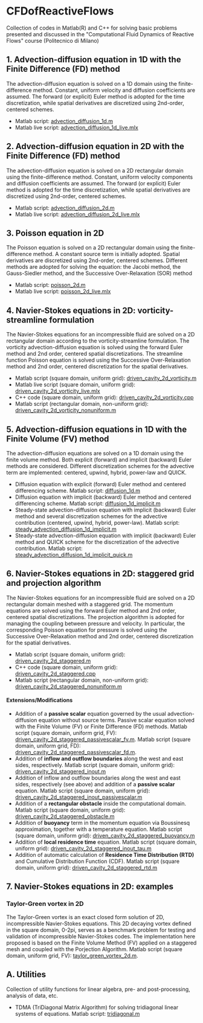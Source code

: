 # CFDofReactiveFlows
Collection of codes in Matlab(R) and C++ for solving basic problems presented and discussed in the "Computational Fluid Dynamics of Reactive Flows" course (Politecnico di Milano)

## 1. Advection-diffusion equation in 1D with the Finite Difference (FD) method
The advection-diffusion equation is solved on a 1D domain using the finite-difference method. Constant, uniform velocity and diffusion coefficients are assumed. The forward (or explicit) Euler method is adopted for the time discretization, while spatial derivatives are discretized using 2nd-order, centered schemes.
* Matlab script: [advection_diffusion_1d.m](codes/finite_difference/advection_diffusion_1d.m)
* Matlab live script: [advection_diffusion_1d_live.mlx](codes/finite_difference/advection_diffusion_1d_live.mlx)

## 2. Advection-diffusion equation in 2D with the Finite Difference (FD) method
The advection-diffusion equation is solved on a 2D rectangular domain using the finite-difference method. Constant, uniform velocity components and diffusion coefficients are assumed. The forward (or explicit) Euler method is adopted for the time discretization, while spatial derivatives are discretized using 2nd-order, centered schemes.
* Matlab script: [advection_diffusion_2d.m](codes/finite_difference/advection_diffusion_2d.m)
* Matlab live script: [advection_diffusion_2d_live.mlx](codes/finite_difference/advection_diffusion_2d_live.mlx)

## 3. Poisson equation in 2D
The Poisson equation is solved on a 2D rectangular domain using the finite-difference method. A constant source term is initially adopted. Spatial derivatives are discretized using 2nd-order, centered schemes. Different methods are adopted for solving the equation: the Jacobi method, the Gauss-Siedler method, and the Successive Over-Relaxation (SOR) method
* Matlab script: [poisson_2d.m](codes/finite_difference/poisson_2d.m)
* Matlab live script: [poisson_2d_live.mlx](codes/finite_difference/poisson_2d_live.mlx)

## 4. Navier-Stokes equations in 2D: vorticity-streamline formulation
The Navier-Stokes equations for an incompressible fluid are solved on a 2D rectangular domain according to the vorticity-streamline formulation. The vorticity advection-diffusion equation is solved using the forward Euler method and 2nd order, centered spatial discretizations. The streamline function Poisson equation is solved using the Successive Over-Relaxation method and 2nd order, centered discretization for the spatial derivatives. 
* Matlab script (square domain, uniform grid): [driven_cavity_2d_vorticity.m](codes/driven_cavity/driven_cavity_2d_vorticity.m)
* Matlab live script (square domain, uniform grid): [driven_cavity_2d_vorticity_live.mlx](codes/driven_cavity/driven_cavity_2d_vorticity_live.mlx)
* C++ code (square domain, uniform grid): [driven_cavity_2d_vorticity.cpp](codes/driven_cavity/driven_cavity_2d_vorticity.cpp)
* Matlab script (rectangular domain, non-uniform grid): [driven_cavity_2d_vorticity_nonuniform.m](codes/driven_cavity/driven_cavity_2d_vorticity_nonuniform.m)

## 5. Advection-diffusion equations in 1D with the Finite Volume (FV) method
The advection-diffusion equations are solved on a 1D domain using the finite volume method. Both explicit (forward) and implicit (backward) Euler methods are considered. Different discretization schemes for the advective term are implemented: centered, upwind, hybrid, power-law and QUICK.
* Diffusion equation with explicit (forward) Euler method and centered differencing scheme. Matlab script: [diffusion_1d.m](codes/finite_volume/diffusion_1d.m)
* Diffusion equation with implicit (backward) Euler method and centered differencing scheme. Matlab script: [diffusion_1d_implicit.m](codes/finite_volume/diffusion_1d_implicit.m)
* Steady-state advection-diffusion equation with implicit (backward) Euler method and several discretization schemes for the advective contribution (centered, upwind, hybrid, power-law). Matlab script: [steady_advection_diffusion_1d_implicit.m](codes/finite_volume/steady_advection_diffusion_1d_implicit.m)
* Steady-state advection-diffusion equation with implicit (backward) Euler method and QUICK scheme for the discretization of the advective contribution. Matlab script: [steady_advection_diffusion_1d_implicit_quick.m](codes/finite_volume/steady_advection_diffusion_1d_implicit_quick.m)

## 6. Navier-Stokes equations in 2D: staggered grid and projection algorithm
The Navier-Stokes equations for an incompressible fluid are solved on a 2D rectangular domain meshed with a staggered grid. The momentum equations are solved using the forward Euler method and 2nd order, centered spatial discretizations. The projection algorithm is adopted for managing the coupling between pressure and velocity. In particular, the corresponding Poisson equation for pressure is solved using the Successive Over-Relaxation method and 2nd order, centered discretization for the spatial derivatives. 
* Matlab script (square domain, uniform grid): [driven_cavity_2d_staggered.m](codes/driven_cavity/driven_cavity_2d_staggered.m)
* C++ code (square domain, uniform grid): [driven_cavity_2d_staggered.cpp](codes/driven_cavity/driven_cavity_2d_staggered.cpp)
* Matlab script (rectangular domain, non-uniform grid): [driven_cavity_2d_staggered_nonuniform.m](codes/driven_cavity/driven_cavity_2d_staggered_nonuniform.m)

#### Extensions/Modifications
* Addition of a **passive scalar** equation governed by the usual advection-diffusion equation without source terms. Passive scalar equation solved with the Finite Volume (FV) or Finite Difference (FD) methods. Matlab script (square domain, uniform grid, FV): [driven_cavity_2d_staggered_passivescalar_fv.m](codes/driven_cavity/driven_cavity_2d_staggered_passivescalar_fv.m). Matlab script (square domain, uniform grid, FD): [driven_cavity_2d_staggered_passivescalar_fd.m](codes/driven_cavity/driven_cavity_2d_staggered_passivescalar_fd.m). 
* Addition of **inflow and outflow boundaries** along the west and east sides, respectively. Matlab script (square domain, uniform grid): [driven_cavity_2d_staggered_inout.m](codes/driven_cavity/driven_cavity_2d_staggered_inout.m)
* Addition of inflow and outflow boundaries along the west and east sides, respectively (see above) and addition of a **passive scalar** equation. Matlab script (square domain, uniform grid): [driven_cavity_2d_staggered_inout_passivescalar.m](codes/driven_cavity/driven_cavity_2d_staggered_inout_passivescalar.m)
* Addition of a **rectangular obstacle** inside the computational domain. Matlab script (square domain, uniform grid): [driven_cavity_2d_staggered_obstacle.m](codes/driven_cavity/driven_cavity_2d_obstacle.m)
* Addition of **buoyancy** term in the momentum equation via Boussinesq approximation, together with a temperature equation. Matlab script (square domain, uniform grid): [driven_cavity_2d_staggered_buoyancy.m](codes/driven_cavity/driven_cavity_2d_staggered_buoyancy.m)
* Addition of **local residence time** equation. Matlab script (square domain, uniform grid): [driven_cavity_2d_staggered_inout_tau.m](codes/driven_cavity/driven_cavity_2d_staggered_inout_tau.m)
* Addition of automatic calculation of **Residence Time Distribution (RTD)** and Cumulative Distribution Function (CDF). Matlab script (square domain, uniform grid): [driven_cavity_2d_staggered_rtd.m](codes/driven_cavity/driven_cavity_2d_staggered_rtd.m)

## 7. Navier-Stokes equations in 2D: examples
### Taylor-Green vortex in 2D
The Taylor-Green vortex is an exact closed form solution of 2D, incompressible Navier-Stokes equations. This 2D decaying vortex defined in the square domain, 0-2pi, serves as a benchmark problem for testing and validation of incompressible Navier-Stokes codes. The implementation here proposed is based on the Finite Volume Method (FV) applied on a staggered mesh and coupled with the Porjection Algorithm. Matlab script (square domain, uniform grid, FV): [taylor_green_vortex_2d.m](codes/driven_cavity/taylor_green_vortex_2d.m).

## A. Utilities
Collection of utility functions for linear algebra, pre- and post-processing, analysis of data, etc.
* TDMA (TriDiagonal Matrix Algorithm) for solving tridiagonal linear systems of equations. Matlab script: [tridiagonal.m](codes/utilities/tridiagonal.m)
